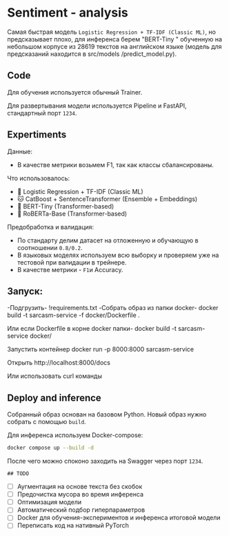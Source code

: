 # Sentiment - analysis

Самая быстрая модель `Logistic Regression + TF-IDF (Classic ML)`, но предсказывает плохо, для инференса берем "BERT-Tiny " обученную на небольшом корпусе из 28619 текстов на английском языке
(модель для предсказаний находится в src/models
/predict_model.py).

## Code

Для обучения используется обычный Trainer.

Для развертывания модели используется Pipeline и FastAPI, стандартный порт `1234`.

## Expertiments

Данные:
- В качестве метрики возьмем F1, так как классы сбалансированы.

Что использовалось:
- 🔵 Logistic Regression + TF-IDF (Classic ML)
- 🐱 CatBoost + SentenceTransformer (Ensemble + Embeddings)
- 🤖 BERT-Tiny (Transformer-based)
- 🦾 RoBERTa-Base (Transformer-based)

Предобработка и валидация:
- По стандарту делим датасет на отложенную и обучающую в соотношении `0.8/0.2`.
- В языковых моделях используем всю выборку и проверяем уже на тестовой при валидации в трейнере.
- В качестве метрики - `F1`и Accuracy.

## Запуск:
  -Подгрузить-
  !requirements.txt
-Собрать образ из папки docker-
docker build -t sarcasm-service -f docker/Dockerfile .

Или если Dockerfile в корне docker папки-
docker build -t sarcasm-service docker/

Запустить контейнер
docker run -p 8000:8000 sarcasm-service

Открыть http://localhost:8000/docs

Или использовать curl команды

## Deploy and inference

Собранный образ основан на базовом Python. Новый образ нужно собрать с помощью `build`.

Для инференса используем Docker-compose:

```bash
docker compose up --build -d
```

После чего можно споконо заходить на Swagger через порт `1234`.

    ## TODO

- [ ] Аугментация на основе текста без скобок
- [ ] Предочистка мусора во время инференса
- [ ] Оптимизация модели
- [ ] Автоматический подбор гиперпараметров
- [ ] Docker для обучения-экспериментов и инференса итоговой модели
- [ ] Переписать код на нативный PyTorch
